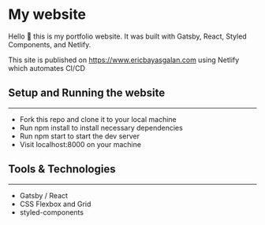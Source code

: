 # My website

Hello 👋 this is my portfolio website. It was built with Gatsby, React, Styled Components, and Netlify.

This site is published on https://www.ericbayasgalan.com using Netlify which automates CI/CD  

## Setup and Running the website
---
* Fork this repo and clone it to your local machine
* Run npm install to install necessary dependencies
* Run npm start to start the dev server
* Visit localhost:8000 on your machine

## Tools & Technologies
---
* Gatsby / React
* CSS Flexbox and Grid
* styled-components